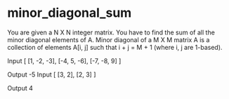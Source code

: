 # minor_diagonal_sum

You are given a N X N integer matrix. You have to find the sum of all the minor diagonal elements of A.
Minor diagonal of a M X M matrix A is a collection of elements A[i, j] such that i + j = M + 1 (where i, j are 1-based).

Input
[  [1, -2, -3],
   [-4, 5, -6],
   [-7, -8, 9]  ]

Output
-5
Input
[  [3, 2],
   [2, 3]  ]

Output
4
